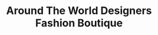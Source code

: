 ---
title: "Around The World Designers Fashion Boutique"
url: /whitby/around-the-world-designers-fashion-boutique/
shop: Kleidung
---